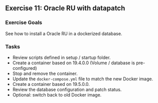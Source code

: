 ## Exercise 11: Oracle RU with datapatch

### Exercise Goals

See how to install a Oracle RU in a dockerized database.

### Tasks

- Review scripts defined in setup / startup folder.
- Create a container based on 19.4.0.0 (Volume / database is pre-configured)
- Stop and remove the container.
- Update the `docker-compose.yml` file to match the new Docker image.
- Create a container based on 19.5.0.0.
- Review the database configuration and patch status.
- Optional: switch back to old Docker image.

<!-- Stuff between the <div class="notes"> will be rendered as pptx slide notes -->
<div class="notes">
</div>

<!-- Stuff between the <div class="no notes"> will not be rendered as pptx slide notes -->
<div class="no notes">
</div>
